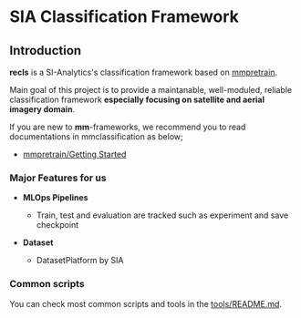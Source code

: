 # SIA **Cl**a**s**sification Framework

## Introduction

**recls** is a SI-Analytics's classification framework based on [mmpretrain](https://github.com/open-mmlab/mmpretrain).

Main goal of this project is to provide a maintanable, well-moduled, reliable classification framework **especially focusing on satellite and aerial imagery domain**.

If you are new to **mm**-frameworks, we recommend you to read documentations in mmclassification as below;

- [mmpretrain/Getting Started](https://mmpretrain.readthedocs.io/en/latest/)

### Major Features for us

- **MLOps Pipelines**

  - Train, test and evaluation are tracked such as experiment and save checkpoint

- **Dataset**

  - DatasetPlatform by SIA

### Common scripts

You can check most common scripts and tools in the [tools/README.md](tools/README.md).
